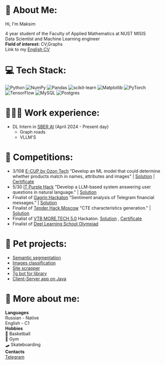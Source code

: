 # 💫 About Me:
Hi, I'm Maksim

4 year student of the Faculty of Applied Mathematics at NUST MISIS<br> Data Scientist and Machine Learning engineer
<br>**Field of ​​interest:** CV,Graphs
<br>Link to my [English CV](https://drive.google.com/file/d/1tEj-_rCh8oTYPDGCHXAZnzc4CJ3IcfLt/view?usp=drive_link) 


# 💻 Tech Stack:
![Python](https://img.shields.io/badge/python-3670A0?style=for-the-badge&logo=python&logoColor=ffdd54) ![NumPy](https://img.shields.io/badge/numpy-%23013243.svg?style=for-the-badge&logo=numpy&logoColor=white) ![Pandas](https://img.shields.io/badge/pandas-%23150458.svg?style=for-the-badge&logo=pandas&logoColor=white) ![scikit-learn](https://img.shields.io/badge/scikit--learn-%23F7931E.svg?style=for-the-badge&logo=scikit-learn&logoColor=white) ![Matplotlib](https://img.shields.io/badge/Matplotlib-%23ffffff.svg?style=for-the-badge&logo=Matplotlib&logoColor=black) ![PyTorch](https://img.shields.io/badge/PyTorch-%23EE4C2C.svg?style=for-the-badge&logo=PyTorch&logoColor=white) ![TensorFlow](https://img.shields.io/badge/TensorFlow-%23FF6F00.svg?style=for-the-badge&logo=TensorFlow&logoColor=white) ![MySQL](https://img.shields.io/badge/mysql-%2300000f.svg?style=for-the-badge&logo=mysql&logoColor=white) ![Postgres](https://img.shields.io/badge/postgres-%23316192.svg?style=for-the-badge&logo=postgresql&logoColor=white) 
# 👨🏼‍💻 Work experience:
* DL Intern in [SBER AI](https://ai.sber.ru/) (April 2024 - Present day)
    - Graph roads
    - VLLM'S

# 🎯 Competitions:
* 3/108 [E-CUP by Ozon Tech](https://e-cup-ozon.ru/) "Develop an ML model that could determine whether products match in names, attributes and images" | [Solution]() | [Certificate]()
* 5/30 [IT Purple Hack](https://geekbattle.online/events/it-purple-hack) "Develop a LLM-based system answering user questions in natural language." | [Solution](https://github.com/7aaassss/it-purple)
* Finalist of [Gagrin Hackaton](https://gagarinhack.ru/) “Sentiment analysis of Telegram financial messages.” | [Solution](https://github.com/maksimlitvinov39kg/MMM_gagarin_hack)
* Finalist of [Tender Hack Moscow](https://tenderhack.ru/msk) "CTE characteristics generation." | [Solution](https://github.com/Kin1599/TenderHack__MISIS-Ginseng-Strip/tree/master/ml-notebooks)
* Finalist of [VTB MORE.TECH 5.0](https://moretech.vtb.ru/) Hackaton. [Solution](https://github.com/dkshi/more-tech-miSUS) , [Certificate](https://drive.google.com/file/d/1Hp_GLbDBlZdsPxjp3KSBd_RA-Oy9bKdE/view?usp=sharing)
* Finalist of [Deel Learning School Olympiad](https://dls.samcs.ru/olympics)
  
# 🐇 Pet projects: 
* [Semantic segmentation](https://github.com/maksimlitvinov39kg/DS-ML-Projects/tree/main/Segmenatation)
* [Images classification](https://github.com/maksimlitvinov39kg/DS-ML-Projects/tree/main/Image%20Classification)
* [Site scrapper](https://github.com/maksimlitvinov39kg/sber_scrapper)
* [Tg bot for library](https://github.com/maksimlitvinov39kg/tgbot/tree/main)
* [Client-Server app on Java](https://github.com/maksimlitvinov39kg/courseprog)

# 👀 More about me:
**Languages**
  <br>Russian - Native
  <br>English - C1
  <br>
  **Hobbies**
  <br> 🏀 Basketball
  <br> 💪 Gym
  <br> 🛹 Skateboarding
  <br>
  **Contacts** 
  <br> [Telegram](https://t.me/ykmaksim)
  
